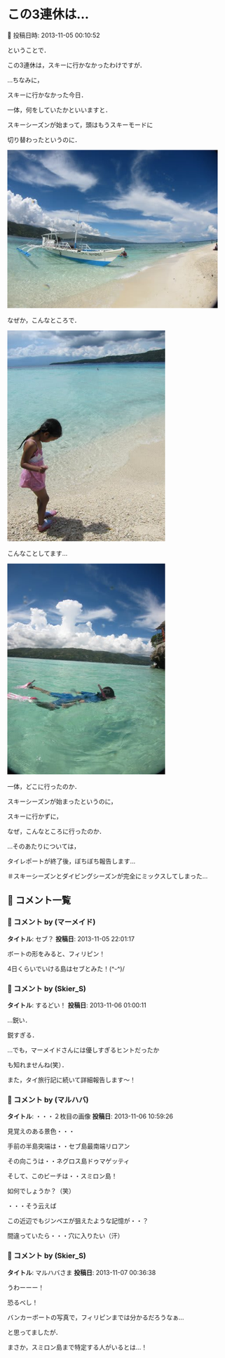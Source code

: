 # この3連休は…

📅 投稿日時: 2013-11-05 00:10:52

ということで．


この3連休は，スキーに行かなかったわけですが．





…ちなみに，


スキーに行かなかった今日．


一体，何をしていたかといいますと．





スキーシーズンが始まって，頭はもうスキーモードに


切り替わったというのに．




![dd12b55fcf081628534ea397557b4d1b.jpg](images/dd12b55fcf081628534ea397557b4d1b.jpg)




なぜか，こんなところで．




![084ed4e580a3426362ca473a009b39c8.jpg](images/084ed4e580a3426362ca473a009b39c8.jpg)




こんなことしてます…




![2928e8d3f5c34315c020e7c9b1bd714e.jpg](images/2928e8d3f5c34315c020e7c9b1bd714e.jpg)







一体，どこに行ったのか．


スキーシーズンが始まったというのに，


スキーに行かずに，


なぜ，こんなところに行ったのか．





…そのあたりについては，


タイレポートが終了後，ぼちぼち報告します…





＃スキーシーズンとダイビングシーズンが完全にミックスしてしまった…

## 💬 コメント一覧

### 💬 コメント by (マーメイド)
**タイトル**: セブ？
**投稿日**: 2013-11-05 22:01:17

ボートの形をみると、フィリピン！

4日くらいでいける島はセブとみた！(^-^)/

### 💬 コメント by (Skier_S)
**タイトル**: するどい！
**投稿日**: 2013-11-06 01:00:11

…鋭い．

鋭すぎる．



…でも，マーメイドさんには優しすぎるヒントだったか

も知れませんね(笑）．



また，タイ旅行記に続いて詳細報告します～！

### 💬 コメント by (マルハバ)
**タイトル**: ・・・２枚目の画像
**投稿日**: 2013-11-06 10:59:26

見覚えのある景色・・・



手前の半島突端は・・セブ島最南端リロアン

その向こうは・・ネグロス島ドゥマゲッティ



そして、このビーチは・・スミロン島！



如何でしょうか？（笑）



・・・そう云えば

この近辺でもジンベエが狙えたような記憶が・・？



間違っていたら・・・穴に入りたい（汗）

### 💬 コメント by (Skier_S)
**タイトル**: マルハバさま
**投稿日**: 2013-11-07 00:36:38

うわーーー！

恐るべし！

バンカーボートの写真で，フィリピンまでは分かるだろうなぁ…

と思ってましたが．

まさか，スミロン島まで特定する人がいるとは…！

